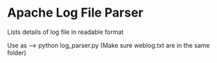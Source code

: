 Apache Log File Parser
======================

Lists details of log file in readable format

Use as --> python log_parser.py
(Make sure weblog.txt are in the same folder)